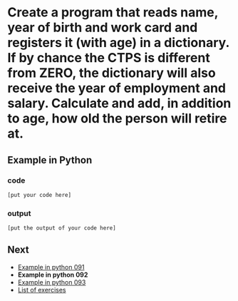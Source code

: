 # Create a program that reads name, year of birth and work card and registers it (with age) in a dictionary. If by chance the CTPS is different from ZERO, the dictionary will also receive the year of employment and salary. Calculate and add, in addition to age, how old the person will retire at.

## Example in Python

### code

``` python
[put your code here]
```

### output

```
[put the output of your code here]
```

## Next

- [Example in python 091](../../091/python)
- **Example in python 092**
- [Example in python 093](../../093/python)
- [List of exercises](../..)
